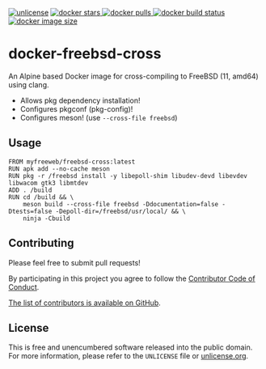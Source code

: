 [![unlicense](https://img.shields.io/badge/un-license-green.svg?style=flat)](http://unlicense.org)
[
![docker stars](https://img.shields.io/docker/stars/myfreeweb/freebsd-cross.svg?style=flat)
![docker pulls](https://img.shields.io/docker/pulls/myfreeweb/freebsd-cross.svg?style=flat)
](https://hub.docker.com/r/myfreeweb/freebsd-cross/)
[![docker build status](https://img.shields.io/docker/build/myfreeweb/freebsd-cross.svg?style=flat)](https://hub.docker.com/r/myfreeweb/freebsd-cross/builds/)
[![docker image size](https://img.shields.io/microbadger/image-size/myfreeweb/freebsd-cross.svg?style=flat)](https://microbadger.com/images/myfreeweb/freebsd-cross)

# docker-freebsd-cross

An Alpine based Docker image for cross-compiling to FreeBSD (11, amd64) using clang.

- Allows pkg dependency installation!
- Configures pkgconf (pkg-config)!
- Configures meson! (use `--cross-file freebsd`)

## Usage

```docker
FROM myfreeweb/freebsd-cross:latest
RUN apk add --no-cache meson
RUN pkg -r /freebsd install -y libepoll-shim libudev-devd libevdev libwacom gtk3 libmtdev
ADD . /build
RUN cd /build && \
	meson build --cross-file freebsd -Ddocumentation=false -Dtests=false -Depoll-dir=/freebsd/usr/local/ && \
	ninja -Cbuild
```

## Contributing

Please feel free to submit pull requests!

By participating in this project you agree to follow the [Contributor Code of Conduct](https://www.contributor-covenant.org/version/1/4/).

[The list of contributors is available on GitHub](https://github.com/myfreeweb/docker-freebsd-cross/graphs/contributors).

## License

This is free and unencumbered software released into the public domain.  
For more information, please refer to the `UNLICENSE` file or [unlicense.org](https://unlicense.org).
